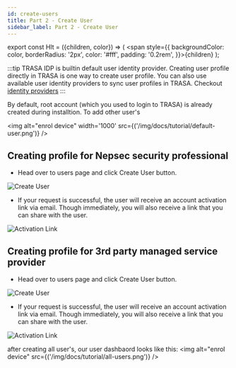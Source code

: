 ```yaml
---
id: create-users
title: Part 2 - Create User
sidebar_label: Part 2 - Create User
---
```


export const Hlt = ({children, color}) => ( <span style={{
      backgroundColor: color,
      borderRadius: '2px',
      color: '#fff',
      padding: '0.2rem',
    }}>{children}</span> );

:::tip
TRASA IDP is builtin default user identity provider. Creating user profile directly in TRASA is one way to create user profile. You can also use available user identity providers to sync user profiles in TRASA.
 Checkout [identity providers](../providers/providers.md)
:::

By default, root account (which you used to login to TRASA) is already created during installtion.
To add other user's

<img alt="enrol device" width='1000' src={('/img/docs/tutorial/default-user.png')} />

## Creating profile for Nepsec security professional

- Head over to users page and click <Hlt  color="#1877F2">Create User</Hlt> button.

![Create User](/img/docs/users/trasa/create-user.png 'Create User')

- If your request is successful, the user will receive an account activation link via email. Though immediately, you will also receive a link that you can share with the user.

![Activation Link](/img/docs/users/trasa/verification-link.png 'Activation Link')

## Creating profile for 3rd party managed service provider

- Head over to users page and click <Hlt  color="#1877F2">Create User</Hlt> button.

![Create User](/img/docs/users/trasa/create-user.png 'Create User')

- If your request is successful, the user will receive an account activation link via email. Though immediately, you will also receive a link that you can share with the user.

![Activation Link](/img/docs/users/trasa/verification-link.png 'Activation Link')

after creating all user's, our user dashbaord looks like this:
<img alt="enrol device" src={('/img/docs/tutorial/all-users.png')} />
